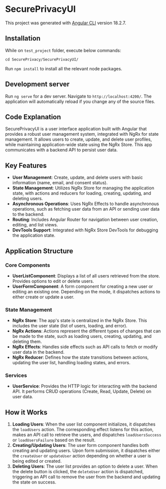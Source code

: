 # SecurePrivacyUI

This project was generated with [Angular CLI](https://github.com/angular/angular-cli) version 18.2.7.

## Installation

While on `test_project` folder, execute below commands:

`cd SecurePrivacy/SecurePrivacyUI/`

Run `npm install` to install all the relevant node packages.

## Development server

Run `ng serve` for a dev server. Navigate to `http://localhost:4200/`. The application will automatically reload if you change any of the source files.

## Code Explanation

SecurePrivacyUI is a user interface application built with Angular that provides a robust user management system, integrated with NgRx for state management. It allows users to create, update, and delete user profiles, while maintaining application-wide state using the NgRx Store. This app communicates with a backend API to persist user data.

## Key Features

- **User Management**: Create, update, and delete users with basic information (name, email, and consent status).
- **State Management**: Utilizes NgRx Store for managing the application state, with actions and reducers for loading, creating, updating, and deleting users.
- **Asynchronous Operations**: Uses NgRx Effects to handle asynchronous operations, such as fetching user data from an API or sending user data to the backend.
- **Routing**: Includes Angular Router for navigation between user creation, editing, and list views.
- **DevTools Support**: Integrated with NgRx Store DevTools for debugging the application state.

## Application Structure

### Core Components

- **UserListComponent**: Displays a list of all users retrieved from the store. Provides options to edit or delete users.
- **UserFormComponent**: A form component for creating a new user or editing an existing one. Depending on the mode, it dispatches actions to either create or update a user.

### State Management

- **NgRx Store**: The app's state is centralized in the NgRx Store. This includes the user state (list of users, loading, and error).
- **NgRx Actions**: Actions represent the different types of changes that can be made to the state, such as loading users, creating, updating, and deleting them.
- **NgRx Effects**: Handles side effects such as API calls to fetch or modify user data in the backend.
- **NgRx Reducer**: Defines how the state transitions between actions, updating the user list, handling loading states, and errors.

### Services

- **UserService**: Provides the HTTP logic for interacting with the backend API. It performs CRUD operations (Create, Read, Update, Delete) on user data.

## How it Works

1. **Loading Users**: When the user list component initializes, it dispatches the `loadUsers` action. The corresponding effect listens for this action, makes an API call to retrieve the users, and dispatches `loadUsersSuccess` or `loadUsersFailure` based on the result.
2. **Creating/Updating Users**: The user form component handles both creating and updating users. Upon form submission, it dispatches either the `createUser` or `updateUser` action depending on whether a user is being edited or created.
3. **Deleting Users**: The user list provides an option to delete a user. When the delete button is clicked, the `deleteUser` action is dispatched, triggering an API call to remove the user from the backend and updating the state on success.

